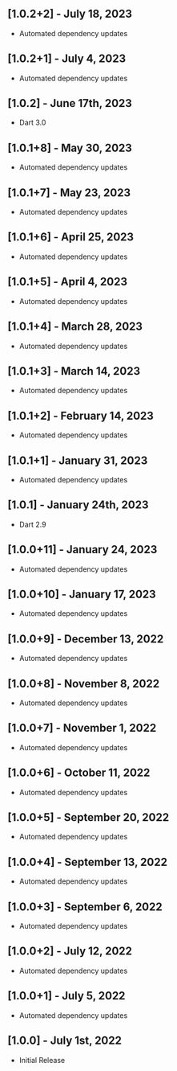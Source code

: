 ## [1.0.2+2] - July 18, 2023

* Automated dependency updates


## [1.0.2+1] - July 4, 2023

* Automated dependency updates


## [1.0.2] - June 17th, 2023

* Dart 3.0


## [1.0.1+8] - May 30, 2023

* Automated dependency updates


## [1.0.1+7] - May 23, 2023

* Automated dependency updates


## [1.0.1+6] - April 25, 2023

* Automated dependency updates


## [1.0.1+5] - April 4, 2023

* Automated dependency updates


## [1.0.1+4] - March 28, 2023

* Automated dependency updates


## [1.0.1+3] - March 14, 2023

* Automated dependency updates


## [1.0.1+2] - February 14, 2023

* Automated dependency updates


## [1.0.1+1] - January 31, 2023

* Automated dependency updates


## [1.0.1] - January 24th, 2023

* Dart 2.9


## [1.0.0+11] - January 24, 2023

* Automated dependency updates


## [1.0.0+10] - January 17, 2023

* Automated dependency updates


## [1.0.0+9] - December 13, 2022

* Automated dependency updates


## [1.0.0+8] - November 8, 2022

* Automated dependency updates


## [1.0.0+7] - November 1, 2022

* Automated dependency updates


## [1.0.0+6] - October 11, 2022

* Automated dependency updates


## [1.0.0+5] - September 20, 2022

* Automated dependency updates


## [1.0.0+4] - September 13, 2022

* Automated dependency updates


## [1.0.0+3] - September 6, 2022

* Automated dependency updates


## [1.0.0+2] - July 12, 2022

* Automated dependency updates


## [1.0.0+1] - July 5, 2022

* Automated dependency updates


## [1.0.0] - July 1st, 2022

* Initial Release





















